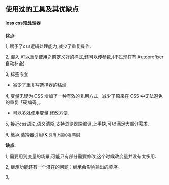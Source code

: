## 使用过的工具及其优缺点

#### less css预处理器

**优点:**

1, 赋予了css逻辑处理能力,减少了重复操作.

2, 混入,可以重复使用之前定义好的样式,还可以传参数,(不过现在有 Autoprefixer 自动补全).

3, 标签嵌套
  - 减少了重复写选择器的枯燥.

4, 变量无疑为 CSS 增加了一种有效的复用方式，减少了原来在 CSS 中无法避免的重复「硬编码」。
  - 可以多处使用变量,修改方便.

5, 接近css语法,语义清晰,支持浏览器端编译,上手快,可以满足大部分需求.

6, 继承,选择器引用(&,`引用上层的选择器`)



**缺点:**

1, 需要用到变量的场景,可能只有部分需要修改,这个时候改变量并没有太多用.

2, 继承功能还有一个潜在的问题：继承会影响输出的顺序。

3,
